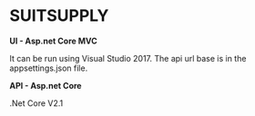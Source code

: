 


# <span font-family="verdana">SUITSUPPLY </span>

<b>UI - Asp.net Core MVC</b>

It can be run using Visual Studio 2017. The api url base is in the appsettings.json file.

<b>API - Asp.net Core</b>

.Net Core V2.1
